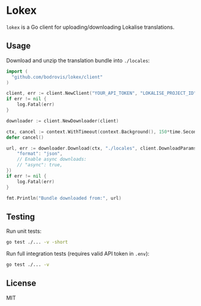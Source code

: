 # Lokex

`lokex` is a Go client for uploading/downloading Lokalise translations.

## Usage

Download and unzip the translation bundle into `./locales`:

```go
import (
  "github.com/bodrovis/lokex/client"
)

client, err := client.NewClient("YOUR_API_TOKEN", "LOKALISE_PROJECT_ID", nil)
if err != nil {
    log.Fatal(err)
}

downloader := client.NewDownloader(client)

ctx, cancel := context.WithTimeout(context.Background(), 150*time.Second)
defer cancel()

url, err := downloader.Download(ctx, "./locales", client.DownloadParams{
    "format": "json",
    // Enable async downloads:
    // "async": true,
})
if err != nil {
    log.Fatal(err)
}

fmt.Println("Bundle downloaded from:", url)
```

## Testing

Run unit tests:

```bash
go test ./... -v -short
```

Run full integration tests (requires valid API token in `.env`):

```bash
go test ./... -v
```

## License

MIT
